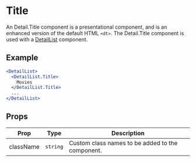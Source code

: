 # Title

An Detail.Title component is a presentational component, and is an enhanced version of the default HTML `<dt>`. The Detail.Title component is used with a [DetailList](./DetailList.md) component.

## Example

```jsx
<DetailList>
  <DetailList.Title>
    Movies
  </DetailList.Title>
  ...
</DetailList>
```


## Props

| Prop | Type | Description |
| --- | --- | --- |
| className | `string` | Custom class names to be added to the component. |
